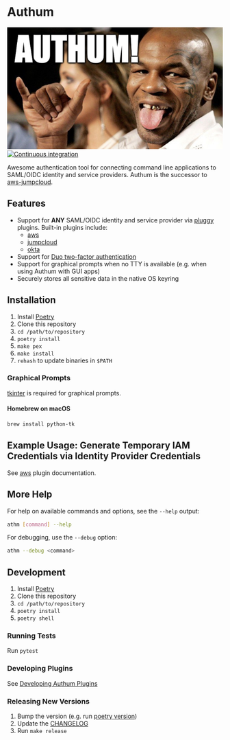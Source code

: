 # Authum

![Authum](assets/authum.jpg) [![Continuous
integration](https://github.com/CirrusMD/authum/actions/workflows/ci.yml/badge.svg)](https://github.com/CirrusMD/authum/actions/workflows/ci.yml)

Awesome authentication tool for connecting command line applications to
SAML/OIDC identity and service providers. Authum is the successor to
[aws-jumpcloud](https://github.com/CirrusMD/aws-jumpcloud).

## Features

- Support for **ANY** SAML/OIDC identity and service provider via
  [pluggy](https://pluggy.readthedocs.io) plugins. Built-in plugins include:
  - [aws](authum/plugins/aws/)
  - [jumpcloud](authum/plugins/jumpcloud/)
  - [okta](authum/plugins/okta/)
- Support for [Duo two-factor authentication](https://duo.com/)
- Support for graphical prompts when no TTY is available (e.g. when using
  Authum with GUI apps)
- Securely stores all sensitive data in the native OS keyring

## Installation

1. Install [Poetry](https://python-poetry.org)
1. Clone this repository
1. `cd /path/to/repository`
1. `poetry install`
1. `make pex`
1. `make install`
1. `rehash` to update binaries in `$PATH`

### Graphical Prompts

[tkinter](https://docs.python.org/3/library/tkinter.html) is required for
graphical prompts.

#### Homebrew on macOS

```sh
brew install python-tk
```

## Example Usage: Generate Temporary IAM Credentials via Identity Provider Credentials

See [aws](authum/plugins/aws/) plugin documentation.

## More Help

For help on available commands and options, see the `--help` output:

```sh
athm [command] --help
```

For debugging, use the `--debug` option:

```sh
athm --debug <command>
```

## Development

1. Install [Poetry](https://python-poetry.org)
1. Clone this repository
1. `cd /path/to/repository`
1. `poetry install`
1. `poetry shell`

### Running Tests

Run `pytest`

### Developing Plugins

See [Developing Authum Plugins](authum/plugins/)

### Releasing New Versions

1. Bump the version (e.g. run [poetry version](https://python-poetry.org/docs/cli/#version))
1. Update the [CHANGELOG](./CHANGELOG.md)
1. Run `make release`
